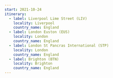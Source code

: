 ```yaml
---
start: 2021-10-24
itinerary:
  - label: Liverpool Lime Street (LIV)
    locality: Liverpool
    country_name: England
  - label: London Euston (EUS)
    locality: London
    country_name: England
  - label: London St Pancras International (STP)
    locality: London
    country_name: England
  - label: Brighton (BTN)
    locality: Brighton
    country_name: England
---
```

